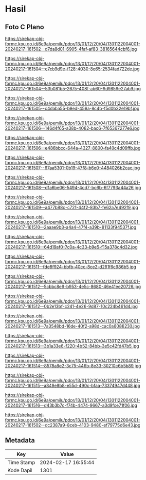 # Hasil

## Foto C Plano

https://sirekap-obj-formc.kpu.go.id/6e9a/pemilu/pdpr/13/01/12/20/04/1301122004001-20240217-161502--d7da8d01-6905-4faf-af83-38165644cbf6.jpg

https://sirekap-obj-formc.kpu.go.id/6e9a/pemilu/pdpr/13/01/12/20/04/1301122004001-20240217-161504--c7cb9d9e-f128-4030-8e65-2534fad722de.jpg

https://sirekap-obj-formc.kpu.go.id/6e9a/pemilu/pdpr/13/01/12/20/04/1301122004001-20240217-161504--53b081b5-2675-408f-ab60-9d9859e27ab9.jpg

https://sirekap-obj-formc.kpu.go.id/6e9a/pemilu/pdpr/13/01/12/20/04/1301122004001-20240217-161505--c4daba55-b9ed-459a-8c4b-f5d0b32e19bf.jpg

https://sirekap-obj-formc.kpu.go.id/6e9a/pemilu/pdpr/13/01/12/20/04/1301122004001-20240217-161506--146d4f65-a38b-4082-bac6-7f65367277e6.jpg

https://sirekap-obj-formc.kpu.go.id/6e9a/pemilu/pdpr/13/01/12/20/04/1301122004001-20240217-161506--e486bbcc-644a-4327-8800-fa40c4d09ffb.jpg

https://sirekap-obj-formc.kpu.go.id/6e9a/pemilu/pdpr/13/01/12/20/04/1301122004001-20240217-161507--67aa5301-0b19-47f8-b6e0-4484026b2cac.jpg

https://sirekap-obj-formc.kpu.go.id/6e9a/pemilu/pdpr/13/01/12/20/04/1301122004001-20240217-161508--d1a6be06-5494-4cd7-bc6b-6f7793a44a26.jpg

https://sirekap-obj-formc.kpu.go.id/6e9a/pemilu/pdpr/13/01/12/20/04/1301122004001-20240217-161509--a477b88c-c721-44f2-83b7-fe62a7e492f9.jpg

https://sirekap-obj-formc.kpu.go.id/6e9a/pemilu/pdpr/13/01/12/20/04/1301122004001-20240217-161510--2aaae9b3-a4a4-47f4-a39b-81133f94537f.jpg

https://sirekap-obj-formc.kpu.go.id/6e9a/pemilu/pdpr/13/01/12/20/04/1301122004001-20240217-161510--64d19af0-7c0a-4c33-b9e5-f15a378c4d32.jpg

https://sirekap-obj-formc.kpu.go.id/6e9a/pemilu/pdpr/13/01/12/20/04/1301122004001-20240217-161511--fde8f924-bbfb-40cc-8ce2-d291f6c986b5.jpg

https://sirekap-obj-formc.kpu.go.id/6e9a/pemilu/pdpr/13/01/12/20/04/1301122004001-20240217-161512--5cbbc8e9-b953-4e5c-8680-46e41ee20726.jpg

https://sirekap-obj-formc.kpu.go.id/6e9a/pemilu/pdpr/13/01/12/20/04/1301122004001-20240217-161512--0b2e13bf-c241-4e26-9d87-10c224b461d4.jpg

https://sirekap-obj-formc.kpu.go.id/6e9a/pemilu/pdpr/13/01/12/20/04/1301122004001-20240217-161513--7a3548bd-16de-40f2-a98d-cac0a6088230.jpg

https://sirekap-obj-formc.kpu.go.id/6e9a/pemilu/pdpr/13/01/12/20/04/1301122004001-20240217-161513--3b1a33e6-f220-4b52-84bb-3e5c42fd47b5.jpg

https://sirekap-obj-formc.kpu.go.id/6e9a/pemilu/pdpr/13/01/12/20/04/1301122004001-20240217-161514--8578a8e2-3c75-446b-8e33-30210c6b5b89.jpg

https://sirekap-obj-formc.kpu.go.id/6e9a/pemilu/pdpr/13/01/12/20/04/1301122004001-20240217-161515--a849e8b8-e55d-490c-bfaa-73374947d448.jpg

https://sirekap-obj-formc.kpu.go.id/6e9a/pemilu/pdpr/13/01/12/20/04/1301122004001-20240217-161516--d43b3b7c-f74b-4474-9667-a3d9fce71f06.jpg

https://sirekap-obj-formc.kpu.go.id/6e9a/pemilu/pdpr/13/01/12/20/04/1301122004001-20240217-161502--dc2387a9-8ceb-4103-9480-ef79775d6e43.jpg


## Metadata

| Key        | Value               |
| ---------- | ------------------- |
| Time Stamp | 2024-02-17 16:55:44 |
| Kode Dapil | 1301                |



